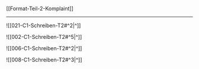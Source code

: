 [[Format-Teil-2-Komplaint]]

---
![[021-C1-Schreiben-T2#^2|^]] 

![[002-C1-Schreiben-T2#^5|^]]

![[006-C1-Schreiben-T2#^2|^]]

![[008-C1-Schreiben-T2#^3|^]]

